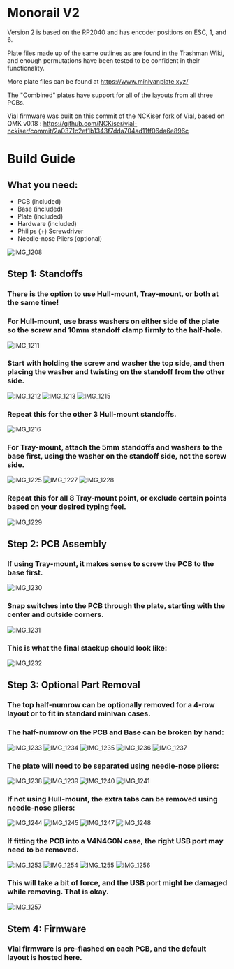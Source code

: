 # Monorail V2

Version 2 is based on the RP2040 and has encoder positions on ESC, 1, and 6.

Plate files made up of the same outlines as are found in the Trashman Wiki, and enough permutations have been tested to be confident in their functionality.

More plate files can be found at https://www.minivanplate.xyz/

The "Combined" plates have support for all of the layouts from all three PCBs.

Vial firmware was built on this commit of the NCKiser fork of Vial, based on QMK v0.18 : https://github.com/NCKiser/vial-nckiser/commit/2a0371c2ef1b1343f7dda704ad11ff06da6e896c


# Build Guide

## What you need:
 - PCB (included)
 - Base (included)
 - Plate (included)
 - Hardware (included)
 - Philips (+) Screwdriver
 - Needle-nose Pliers (optional)

![IMG_1208](https://github.com/KiserDesigns/Monorail/assets/96897936/0dd34419-0b35-4413-9979-ee9bc8c59180)

## Step 1: Standoffs
### There is the option to use Hull-mount, Tray-mount, or both at the same time!
### For Hull-mount, use brass washers on either side of the plate so the screw and 10mm standoff clamp firmly to the half-hole.
![IMG_1211](https://github.com/KiserDesigns/Monorail/assets/96897936/57d4bb6e-9f15-4295-8403-07826e56dbb9)
### Start with holding the screw and washer the top side, and then placing the washer and twisting on the standoff from the other side.
![IMG_1212](https://github.com/KiserDesigns/Monorail/assets/96897936/ed85c0d6-ad70-43f1-aed8-75ec9071cc98)
![IMG_1213](https://github.com/KiserDesigns/Monorail/assets/96897936/34bee921-76cd-44b9-871b-4d80d0488a28)
![IMG_1215](https://github.com/KiserDesigns/Monorail/assets/96897936/47b0c31c-7706-4d61-b8c5-7efcd5d950be)
### Repeat this for the other 3 Hull-mount standoffs.
![IMG_1216](https://github.com/KiserDesigns/Monorail/assets/96897936/24925621-c171-485f-9b3c-5b8ad7c4f676)
### For Tray-mount, attach the 5mm standoffs and washers to the base first, using the washer on the standoff side, not the screw side.
![IMG_1225](https://github.com/KiserDesigns/Monorail/assets/96897936/046fd2f7-f56b-445c-8dda-4aad5c787b20)
![IMG_1227](https://github.com/KiserDesigns/Monorail/assets/96897936/fdf18033-a766-4a65-8bfb-968d0d9859f0)
![IMG_1228](https://github.com/KiserDesigns/Monorail/assets/96897936/0279b760-3fa5-45e1-8ad8-1b3a9af34e6d)
### Repeat this for all 8 Tray-mount point, or exclude certain points based on your desired typing feel.
![IMG_1229](https://github.com/KiserDesigns/Monorail/assets/96897936/24a6cb49-f48d-47e7-8dec-06ef43ff6616)

## Step 2: PCB Assembly
### If using Tray-mount, it makes sense to screw the PCB to the base first.
![IMG_1230](https://github.com/KiserDesigns/Monorail/assets/96897936/dd9687da-a895-4066-a3ed-5516b5a3cbb8)
### Snap switches into the PCB through the plate, starting with the center and outside corners.
![IMG_1231](https://github.com/KiserDesigns/Monorail/assets/96897936/c8aca3a8-820b-4626-8691-ddfc70a0e53b)
### This is what the final stackup should look like:
![IMG_1232](https://github.com/KiserDesigns/Monorail/assets/96897936/b82afb3d-27fb-4085-8851-1b439a2f78e6)

## Step 3: Optional Part Removal
### The top half-numrow can be optionally removed for a 4-row layout or to fit in standard minivan cases.
### The half-numrow on the PCB and Base can be broken by hand:
![IMG_1233](https://github.com/KiserDesigns/Monorail/assets/96897936/06ac57e3-59ed-41b5-bc9e-495f21654ab9)
![IMG_1234](https://github.com/KiserDesigns/Monorail/assets/96897936/5a65d587-870d-479d-aba6-e2e4f5d33aba)
![IMG_1235](https://github.com/KiserDesigns/Monorail/assets/96897936/8d07952f-7973-4f75-8c0b-93c834acf67f)
![IMG_1236](https://github.com/KiserDesigns/Monorail/assets/96897936/3900a92c-ab6f-4eea-8f66-4c1ad4d81539)
![IMG_1237](https://github.com/KiserDesigns/Monorail/assets/96897936/ca1b1043-917c-4153-abd1-6148bff61770)

### The plate will need to be separated using needle-nose pliers:
![IMG_1238](https://github.com/KiserDesigns/Monorail/assets/96897936/ecf6ce30-3679-4c53-8998-230acbd99205)
![IMG_1239](https://github.com/KiserDesigns/Monorail/assets/96897936/d4ce7bba-48de-4f1d-a05d-eae44cc8150e)
![IMG_1240](https://github.com/KiserDesigns/Monorail/assets/96897936/34ee3f91-8aa2-4aff-943a-c6857341457f)
![IMG_1241](https://github.com/KiserDesigns/Monorail/assets/96897936/85ea8ffe-1e2e-4f90-b019-34e67f09c8dc)

### If not using Hull-mount, the extra tabs can be removed using needle-nose pliers:
![IMG_1244](https://github.com/KiserDesigns/Monorail/assets/96897936/f86ab1c6-7788-4557-bfe8-b26db145acc0)
![IMG_1245](https://github.com/KiserDesigns/Monorail/assets/96897936/d78dc435-3957-4855-8ff1-dd7d44134d55)
![IMG_1247](https://github.com/KiserDesigns/Monorail/assets/96897936/a1431ab3-6e80-4add-b987-137c33c4018f)
![IMG_1248](https://github.com/KiserDesigns/Monorail/assets/96897936/4e6ce179-df30-421d-bb43-8b40cbec9024)

### If fitting the PCB into a V4N4G0N case, the right USB port may need to be removed.
![IMG_1253](https://github.com/KiserDesigns/Monorail/assets/96897936/be3e2b15-118c-4aad-a4a7-c4c124b1a1e9)
![IMG_1254](https://github.com/KiserDesigns/Monorail/assets/96897936/51038cc9-a416-4fb7-8b88-bc009a054ac3)
![IMG_1255](https://github.com/KiserDesigns/Monorail/assets/96897936/acf5e848-563c-435a-8686-f84cf88f325c)
![IMG_1256](https://github.com/KiserDesigns/Monorail/assets/96897936/e664b981-79dd-4151-bd32-ffeb248cb7c7)

### This will take a bit of force, and the USB port might be damaged while removing. That is okay.
![IMG_1257](https://github.com/KiserDesigns/Monorail/assets/96897936/0905b8c6-dbe9-42d0-b093-0420598028d0)

## Stem 4: Firmware
### Vial firmware is pre-flashed on each PCB, and the default layout is hosted here.


